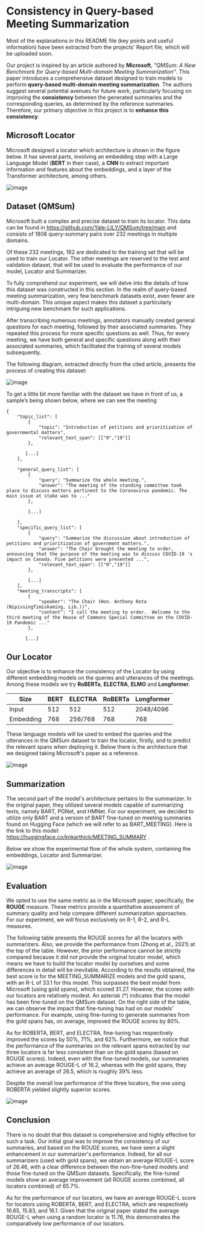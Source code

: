 # Consistency in Query-based Meeting Summarization

Most of the explanations in this README file (key points and useful information) have been extracted from the projects' Report file, which will be uploaded soon.

 Our project is inspired by an article authored by **Microsoft**, *"QMSum: A New Benchmark for Query-based Multi-domain Meeting Summarization"*. This paper introduces a comprehensive dataset designed to train models to perform **query-based multi-domain meeting summarization**. The authors suggest several potential avenues for future work, particularly focusing on improving the **consistency** between the generated summaries and the corresponding queries, as determined by the reference summaries. Therefore, our primary objective in this project is to **enhance this consistency**.


## Microsoft Locator

Microsoft designed a locator which architecture is shown in the figure below. It has several parts, involving an embedding step with a Large Language Model (**BERT** in their case), a **CNN** to extract important information and features about the embeddings, and a layer of the Transformer architecture, among others.

![image](https://github.com/BakiRhina/Locator/assets/108484177/3959f32d-b56c-453e-bc60-052efae6528f)


## Dataset (QMSum)

Microsoft built a complex and precise dataset to train its locator. This data can be found in https://github.com/Yale-LILY/QMSum/tree/main and consists of 1808 query-summary pairs over 232 meetings in multiple domains.

Of these 232 meetings, 162 are dedicated to the training set that will be used to train our Locator. The other meetings are reserved to the test and validation dataset, that will be used to evaluate the performance of our model, Locator and Summarizer.

To fully comprehend our experiment, we will delve into the details of how this dataset was constructed in this section. In the realm of query-based meeting summarization, very few benchmark datasets exist, even fewer are multi-domain. This unique aspect makes this dataset a particularly intriguing new benchmark for such applications.
  
After transcribing numerous meetings, annotators manually created general questions for each meeting, followed by their associated summaries. They repeated this process for more specific questions as well. Thus, for every meeting, we have both general and specific questions along with their associated summaries, which facilitated the training of several models subsequently.
  
The following diagram, extracted directly from the cited article, presents the process of creating this dataset:

![image](https://github.com/BakiRhina/Locator/assets/108484177/65a9f47d-5d09-42b5-86ff-bab692af1f5d)

To get a little bit more familiar with the dataset we have in front of us, a sample’s being shown below, where we can see the meeting 

```
{
    "topic_list": [
        {
            "topic": "Introduction of petitions and prioritization of governmental matters",
            "relevant_text_span": [["0","19"]]
        },

       [...]
    ],

    "general_query_list": [
        {
            "query": "Summarize the whole meeting.",
            "answer": "The meeting of the standing committee took place to discuss matters pertinent to the Coronavirus pandemic. The main issue at stake was to ..."
        },

        [...]

    ],
    "specific_query_list": [
        {
            "query": "Summarize the discussion about introduction of petitions and prioritization of government matters.",
            "answer": "The Chair brought the meeting to order, announcing that the purpose of the meeting was to discuss COVID-19 's impact on Canada. Five petitions were presented ...",
            "relevant_text_span": [["0","19"]]
        },

        [...]
    ],
    "meeting_transcripts": [
        {
            "speaker": "The Chair (Hon. Anthony Rota (NipissingTimiskaming, Lib.))",
            "content": "I call the meeting to order.  Welcome to the third meeting of the House of Commons Special Committee on the COVID-19 Pandemic ..."
        },

       [...]
```

## Our Locator

Our objective is to enhance the consistency of the Locator by using different embedding models on the queries and utterances of the meetings. Among these models we try **RoBERTa**, **ELECTRA**, **ELMO** and **Longformer**.


|Size|BERT|ELECTRA|RoBERTa|Longformer|
|----|----|-------|-------|----------|
|Input|512|512|512|2048/4096|
|Embedding|768|256/768|768|768|

These language models will be used to embed the queries and the utterances in the QMSum dataset to train the locator, firstly, and to predict the relevant spans when deploying it. Below there is the architecture that we designed taking Microsoft's paper as a reference.

![image](https://github.com/BakiRhina/Locator/assets/108484177/c4e353aa-46a2-418c-bf7f-00ab2f64916f)


## Summarization

The second part of the model's architecture pertains to the summarizer. In the original paper, they utilized several models capable of summarizing texts, namely BART, PGNet, and HMNet. For our experiment, we decided to utilize only BART and a version of BART fine-tuned on meeting summaries found on Hugging Face (which we will refer to as BART_MEETING). Here is the link to this model: https://huggingface.co/knkarthick/MEETING_SUMMARY .

Below we show the experimental flow of the whole system, containing the embeddings, Locator and Summarizer.

![image](https://github.com/BakiRhina/Locator/assets/108484177/b1dcef46-99a8-4ce8-9d0e-b44684dc4241)

## Evaluation

We opted to use the same metric as in the Microsoft paper, specifically, the **ROUGE** measure. These metrics provide a quantitative assessment of summary quality and help compare different summarization approaches. For our experiment, we will focus exclusively on R-1, R-2, and R-L measures.

The following table presents the ROUGE scores for all the locators with summarizers. Also, we provide the performance from (Zhong et al., 2021) at the top of the table. However, the prior performance cannot be strictly compared because it did not provide the original locator model, which means we have to build the locator model by ourselves and some differences in detail will be inevitable. According to the results obtained, the best score is for the MEETING_SUMMARIZE models and the gold spans, with an R-L of 33.1 for this model. This surpasses the best model from Microsoft (using gold spans), which scored 31.27. However, the scores with our locators are relatively modest.
An asterisk (*) indicates that the model has been fine-tuned on the QMSum dataset. On the right side of the table, we can observe the impact that fine-tuning has had on our models' performance. For example, using fine-tuning to generate summaries from the gold spans has, on average, improved the ROUGE scores by 80%.

As for ROBERTA, BERT, and ELECTRA, fine-tuning has respectively improved the scores by 50%, 71%, and 62%. Furthermore, we notice that the performance of the summaries on the relevant spans extracted by our three locators is far less consistent than on the gold spans (based on ROUGE scores). Indeed, even with the fine-tuned models, our summaries achieve an average ROUGE-L of 16.2, whereas with the gold spans, they achieve an average of 26.5, which is roughly 39% less.

Despite the overall low performance of the three locators, the one using ROBERTA yielded slightly superior scores.

![image](https://github.com/BakiRhina/Locator/assets/108484177/c5bbf4fd-e533-40ea-a47a-9b3e09b788d9)

## Conclusion

There is no doubt that this dataset is comprehensive and highly effective for such a task. Our initial goal was to improve the consistency of our summaries, and based on the ROUGE scores, we have seen a slight enhancement in our summarizer's performance. Indeed, for all our summarizers (used with gold spans), we obtain an average ROUGE-L score of 26.46, with a clear difference between the non-fine-tuned models and those fine-tuned on the QMSum datasets. Specifically, the fine-tuned models show an average improvement (all ROUGE scores combined, all locators combined) of 65.7%.

As for the performance of our locators, we have an average ROUGE-L score for locators using ROBERTA, BERT, and ELECTRA, which are respectively 16.65, 15.83, and 16.1. Given that the original paper stated the average ROUGE-L when using a random locator is 11.76, this demonstrates the comparatively low performance of our locators.
